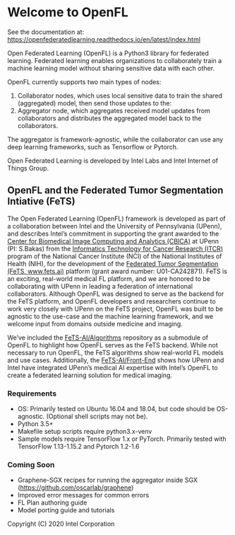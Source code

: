 # Welcome to OpenFL

See the documentation at: https://openfederatedlearning.readthedocs.io/en/latest/index.html

Open Federated Learning (OpenFL) is a Python3 library for federated learning. Federated learning enables organizations to collaborately train a machine learning model without sharing sensitive data with each other.

OpenFL currently supports two main types of nodes:
1. Collaborator nodes, which uses local sensitive data to train the shared (aggregated) model, then send those updates to the:
2. Aggregator node, which aggregates received model updates from collaborators and distributes the aggregated model back to the collaborators.

The aggregator is framework-agnostic, while the collaborator can use any deep learning frameworks, such as Tensorflow or Pytorch.

Open Federated Learning is developed by Intel Labs and Intel Internet of Things Group.

## OpenFL and the Federated Tumor Segmentation Intiative (FeTS)

The Open Federated Learning (OpenFL) framework is developed as part of a collaboration between Intel and the University of Pennsylvania (UPenn), and describes Intel’s commitment in supporting the grant awarded to the [Center for Biomedical Image Computing and Analytics (CBICA)](https://www.cbica.upenn.edu/) at UPenn (PI: S.Bakas) from the [Informatics Technology for Cancer Research (ITCR)](https://itcr.cancer.gov/) program of the National Cancer Institute (NCI) of the National Institutes of Health (NIH), for the development of the [Federated Tumor Segmentation (FeTS, www.fets.ai)](https://www.fets.ai/) platform (grant award number: U01-CA242871). FeTS is an exciting, real-world medical FL platform, and we are honored to be collaborating with UPenn in leading a federation of international collaborators. Although OpenFL was designed to serve as the backend for the FeTS platform, and OpenFL developers and researchers continue to work very closely with UPenn on the FeTS project, OpenFL was built to be agnostic to the use-case and the machine learning framework, and we welcome input from domains outside medicine and imaging.

We’ve included the [FeTS-AI/Algorithms](https://github.com/FETS-AI/Algorithms) repository as a submodule of OpenFL to highlight how OpenFL serves as the FeTS backend. While not necessary to run OpenFL, the FeTS algorithms show real-world FL models and use cases. Additionally, the [FeTS-AI/Front-End](https://github.com/FETS-AI/Front-End) shows how UPenn and Intel have integrated UPenn’s medical AI expertise with Intel’s OpenFL to create a federated learning solution for medical imaging. 

### Requirements

- OS: Primarily tested on Ubuntu 16.04 and 18.04, but code should be OS-agnostic. (Optional shell scripts may not be).
- Python 3.5+
- Makefile setup scripts require python3.x-venv
- Sample models require TensorFlow 1.x or PyTorch. Primarily tested with TensorFlow 1.13-1.15.2 and Pytorch 1.2-1.6 

### Coming Soon
- Graphene-SGX recipes for running the aggregator inside SGX (https://github.com/oscarlab/graphene)
- Improved error messages for common errors
- FL Plan authoring guide
- Model porting guide and tutorials

Copyright (C) 2020 Intel Corporation
